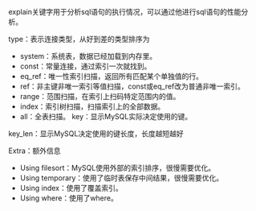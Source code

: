explain关键字用于分析sql语句的执行情况，可以通过他进行sql语句的性能分析。

type：表示连接类型，从好到差的类型排序为

* system：系统表，数据已经加载到内存里。
* const：常量连接，通过索引一次就找到。
* eq_ref：唯一性索引扫描，返回所有匹配某个单独值的行。
* ref：非主键非唯一索引等值扫描，const或eq_ref改为普通非唯一索引。
* range：范围扫描，在索引上扫码特定范围内的值。
* index：索引树扫描，扫描索引上的全部数据。
* all：全表扫描。
  key：显示MySQL实际决定使用的键。

key_len：显示MySQL决定使用的键长度，长度越短越好

Extra：额外信息

* Using filesort：MySQL使用外部的索引排序，很慢需要优化。
* Using temporary：使用了临时表保存中间结果，很慢需要优化。
* Using index：使用了覆盖索引。
* Using where：使用了where。